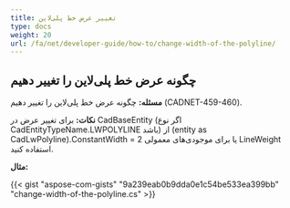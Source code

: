 ```yaml
---
title: تغییر عرض خط پلی‌لاین 
type: docs
weight: 20
url: /fa/net/developer-guide/how-to/change-width-of-the-polyline/
---
```


## **چگونه عرض خط پلی‌لاین را تغییر دهیم**

**مسئله:** چگونه عرض خط پلی‌لاین را تغییر دهیم (CADNET-459-460).

**نکات:** برای تغییر عرض در CadBaseEntity (اگر نوع CadEntityTypeName.LWPOLYLINE باشد) از (entity as CadLwPolyline).ConstantWidth = 2 یا برای موجودی‌های معمولی LineWeight استفاده کنید.

**مثال:**

{{< gist "aspose-com-gists" "9a239eab0b9dda0e1c54be533ea399bb" "change-width-of-the-polyline.cs" >}}
